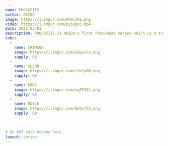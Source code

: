 ```yaml
---
name: PHOCKFITS
author: OKIDO
image: https://i.imgur.com/OX8rzKE.png
video: https://i.imgur.com/p2pyg8S.mp4
date: 2022-03-01
description: PHOCKFITS is OKIDO's first Phockhead series which is a tribute to the band The Misfits. Contains 4 main characters, namely The Crimson Ghost, Glenn Danzig, Jerry Only and Doyle Wolfgang von Frankenstein.
subs: 
  -
    name: CRIMSON
    image: https://i.imgur.com/wZwivCs.png
    supply: 69
  -
    name: GLENN
    image: https://i.imgur.com/cYetpDO.png
    supply: 69
  -
    name: ERRY
    image: https://i.imgur.com/sqFF5El.png
    supply: 69
  -
    name: DOYLE
    image: https://i.imgur.com/Qwbsfk2.png
    supply: 69
  
  
    
# Do NOT edit beyond here
layout: series
---
```

